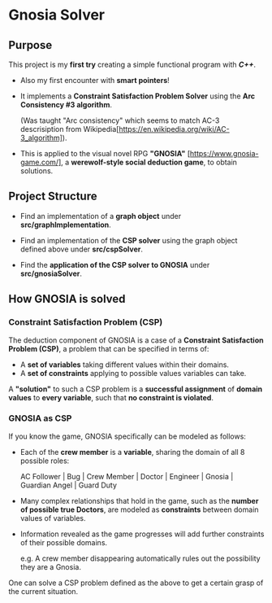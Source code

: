 # **Gnosia Solver**

## **Purpose**

This project is my **first try** creating a simple functional program with ***C++***.

* Also my first encounter with **smart pointers**!

* It implements a **Constraint Satisfaction Problem Solver** using the **Arc Consistency #3 algorithm**.

    (Was taught "Arc consistency" which seems to match AC-3 descrisiption from Wikipedia[https://en.wikipedia.org/wiki/AC-3_algorithm]).

* This is applied to the visual novel RPG **"GNOSIA"** [https://www.gnosia-game.com/], a **werewolf-style social deduction game**, to obtain solutions.

## **Project Structure**
* Find an implementation of a **graph object** under **src/graphImplementation**.

* Find an implementation of the **CSP solver** using the graph object defined above under **src/cspSolver**.

* Find the **application of the CSP solver to GNOSIA** under **src/gnosiaSolver**.

## **How GNOSIA is solved**

### Constraint Satisfaction Problem (CSP)
The deduction component of GNOSIA is a case of a **Constraint Satisfaction Problem (CSP)**, a problem that can be specified in terms of:

* A **set of variables** taking different values within their domains.
* A **set of constraints** applying to possible values variables can take.

A **"solution"** to such a CSP problem is a **successful assignment** of **domain values** to **every variable**, such that **no constraint is violated**.

### GNOSIA as CSP
If you know the game, GNOSIA specifically can be modeled as follows:
* Each of the **crew member** is a **variable**, sharing the domain of all 8 possible roles:
    
    AC Follower | Bug | Crew Member | Doctor | Engineer | Gnosia | Guardian Angel | Guard Duty

* Many complex relationships that hold in the game, such as the **number of possible true Doctors**, are modeled as **constraints** between domain values of variables.

* Information revealed as the game progresses will add further constraints of their possible domains.

    e.g. A crew member disappearing automatically rules out the possibility they are a Gnosia.

One can solve a CSP problem defined as the above to get a certain grasp of the current situation.

